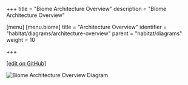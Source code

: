 +++
title = "Biome Architecture Overview"
description = "Biome Architecture Overview"

[menu]
  [menu.biome]
    title = "Architecture Overview"
    identifier = "habitat/diagrams/architecture-overview"
    parent = "habitat/diagrams"
    weight = 10

+++

[\[edit on GitHub\]](https://github.com/habitat-sh/habitat/blob/master/components/docs-chef-io/content/habitat/architecture_overview.md)

![Biome Architecture Overview Diagram](/images/habitat/biome-architecture-overview.png)

